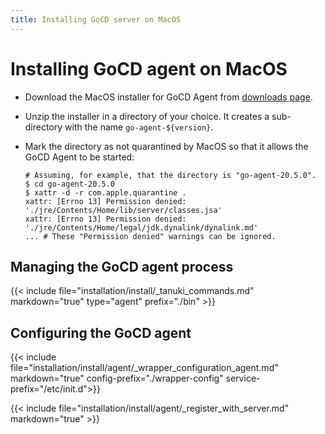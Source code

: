 ```yaml
---
title: Installing GoCD server on MacOS
---
```


# Installing GoCD agent on MacOS

- Download the MacOS installer for GoCD Agent from [downloads page](https://www.gocd.org/download/).
- Unzip the installer in a directory of your choice. It creates a sub-directory with the name ```go-agent-${version}```.
- Mark the directory as not quarantined by MacOS so that it allows the GoCD Agent to be started:

    ```
    # Assuming, for example, that the directory is "go-agent-20.5.0".
    $ cd go-agent-20.5.0
    $ xattr -d -r com.apple.quarantine .
    xattr: [Errno 13] Permission denied: './jre/Contents/Home/lib/server/classes.jsa'
    xattr: [Errno 13] Permission denied: './jre/Contents/Home/legal/jdk.dynalink/dynalink.md'
    ... # These "Permission denied" warnings can be ignored.
    ```


## Managing the GoCD agent process

{{< include file="installation/install/_tanuki_commands.md" markdown="true" type="agent" prefix="./bin" >}}

## Configuring the GoCD agent

{{< include file="installation/install/agent/_wrapper_configuration_agent.md" markdown="true" config-prefix="./wrapper-config" service-prefix="/etc/init.d">}}

{{< include file="installation/install/agent/_register_with_server.md" markdown="true" >}}
